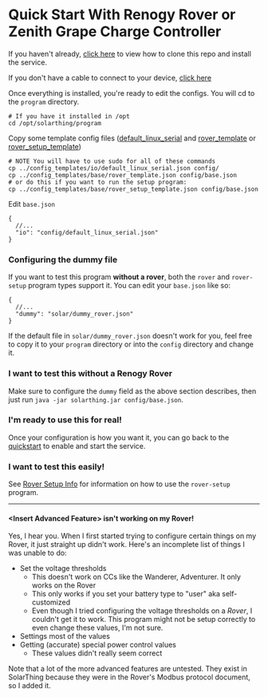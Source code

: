 # Quick Start With Renogy Rover or Zenith Grape Charge Controller
If you haven't already, [click here](quickstart.md) to view how to clone this repo and install the service.

If you don't have a cable to connect to your device, [click here](../solar/README.md#connecting-to-renogy-rover)

Once everything is installed, you're ready to edit the configs. You will cd to the `program` directory.
```
# If you have it installed in /opt
cd /opt/solarthing/program
```

Copy some template config files ([default_linux_serial](../../config_templates/io/default_linux_serial.json) and [rover_template](../../config_templates/base/rover_template.json) or [rover_setup_template](../../config_templates/base/rover_setup_template.json))
```
# NOTE You will have to use sudo for all of these commands
cp ../config_templates/io/default_linux_serial.json config/
cp ../config_templates/base/rover_template.json config/base.json
# or do this if you want to run the setup program:
cp ../config_templates/base/rover_setup_template.json config/base.json
```
Edit `base.json`
```json5
{
  //...
  "io": "config/default_linux_serial.json"
}
```

### Configuring the dummy file
If you want to test this program **without a rover**, both the `rover` and `rover-setup` program types support it.
You can edit your `base.json` like so:
```json5
{
  //...
  "dummy": "solar/dummy_rover.json"
}
```
If the default file in `solar/dummy_rover.json` doesn't work for you, feel free to copy it to your `program` directory or into
the `config` directory and change it.

### I want to test this without a Renogy Rover
Make sure to configure the `dummy` field as the above section describes, then just run `java -jar solarthing.jar config/base.json`.

### I'm ready to use this for real!
Once your configuration is how you want it, you can go back to the [quickstart](quickstart.md#configuration-continued) to enable and start the service.

### I want to test this easily!
See [Rover Setup Info](rover_setup_info.md) for information on how to use the `rover-setup` program.

---

#### \<Insert Advanced Feature\> isn't working on my Rover!
Yes, I hear you. When I first started trying to configure certain things on my Rover, it just straight up didn't work.
Here's an incomplete list of things I was unable to do:
* Set the voltage thresholds
  * This doesn't work on CCs like the Wanderer, Adventurer. It only works on the Rover
  * This only works if you set your battery type to "user" aka self-customized
  * Even though I tried configuring the voltage thresholds on a *Rover*, I couldn't get it to work. This program
  might not be setup correctly to even change these values, I'm not sure.
* Settings most of the values
* Getting (accurate) special power control values
  * These values didn't really seem correct

Note that a lot of the more advanced features are untested. They exist in SolarThing because they were in the
Rover's Modbus protocol document, so I added it.

